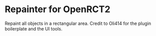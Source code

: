 # Repainter for OpenRCT2

Repaint all objects in a rectangular area. Credit to Oli414 for the plugin boilerplate and the UI tools.
